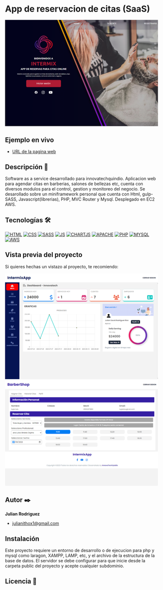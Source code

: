 # App de reservacion de citas (SaaS)
![Imagen del proyecto](https://github.com/JRodriguezx1/app-barber/blob/multitenancy/public/build/img/app1.png?raw=true)

## Ejemplo en vivo
- [URL de la pagina web](https://www.intermixapp.net/)

## Descripción 📑

Software as a service desarrollado para innovatechquindio. Aplicacion web para agendar citas en barberias, salones de bellezas etc, cuenta con diversos modulos para el
control, gestion y monitoreo del negocio. Se desarollado sobre un miniframework personal que cuenta con Html, gulp-SASS, Javascript(librerias), PHP, MVC Router y Mysql.
Desplegado en EC2 AWS.

## Tecnologías 🛠
<!-- Iconos sacados de: https://github.com/hendrasob/badges/blob/master/README.md y https://github.com/alexandresanlim/Badges4-README.md-Profile -->
[![HTML](https://img.shields.io/badge/HTML5-E34F26?style=for-the-badge&logo=html5&logoColor=white)](https://es.wikipedia.org/wiki/HTML5)
[![CSS](https://img.shields.io/badge/CSS3-1572B6?style=for-the-badge&logo=css3&logoColor=white)](https://es.wikipedia.org/wiki/CSS)
[![SASS](https://img.shields.io/badge/Sass-CC6699?style=for-the-badge&logo=sass&logoColor=white)](https://es.wikipedia.org/wiki/SASS)
[![JS](https://img.shields.io/badge/JavaScript-F7DF1E?style=for-the-badge&logo=javascript&logoColor=black)](https://es.wikipedia.org/wiki/JavaScript)
[![CHARTJS](https://img.shields.io/badge/Chart%20js-FF6384?style=for-the-badge&logo=chartdotjs&logoColor=white)](https://www.chartjs.org/)
[![APACHE](https://img.shields.io/badge/Apache-D22128?style=for-the-badge&logo=Apache&logoColor=white)](https://es.wikipedia.org/wiki/Servidor_HTTP_Apache)
[![PHP](https://img.shields.io/badge/PHP-777BB4?style=for-the-badge&logo=php&logoColor=white)](https://es.wikipedia.org/wiki/PHP)
[![MYSQL](https://img.shields.io/badge/MySQL-005C84?style=for-the-badge&logo=mysql&logoColor=white)](https://es.wikipedia.org/wiki/MySQL)
[![AWS](https://img.shields.io/badge/Amazon_AWS-FF9900?style=for-the-badge&logo=amazonaws&logoColor=white)](https://aws.amazon.com/es/)

## Vista previa del proyecto
Si quieres hechas un vistazo al proyecto, te recomiendo:

![Captura del proyecto](https://github.com/JRodriguezx1/app-barber/blob/multitenancy/public/build/img/app2.png?raw=true)
![Captura del proyecto](https://github.com/JRodriguezx1/app-barber/blob/multitenancy/public/build/img/app3.png?raw=true)


## Autor ✒️
**Julian Rodriguez**

* [julianithox1@gmail.com](mailto:julianithox1@gmail.com)
<!--* [LinkedIn](https://www.linkedin.com/in/tu-url-de-linkedin/)
* [Behance](https://www.behance.net/tu-url-de-behance)
* [Dribble](https://www.dribble.com/tu-url-de-dribble)
* [Porfolio web](https://tu-dominio.com/)-->

## Instalación 
Este proyecto requiere un entorno de desarrollo o de ejecucion para php y mysql como laragon, XAMPP, LAMP, etc, y el archivo de la estructura de la base de datos.
El servidor se debe configurar para que inicie desde la carpeta public del proyecto y acepte cualquier subdominio.
  
## Licencia 📄
